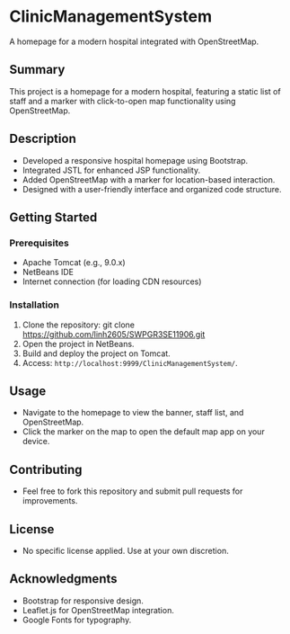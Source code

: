 # ClinicManagementSystem

A homepage for a modern hospital integrated with OpenStreetMap.

## Summary
This project is a homepage for a modern hospital, featuring a static list of staff and a marker with click-to-open map functionality using OpenStreetMap.

## Description
- Developed a responsive hospital homepage using Bootstrap.
- Integrated JSTL for enhanced JSP functionality.
- Added OpenStreetMap with a marker for location-based interaction.
- Designed with a user-friendly interface and organized code structure.

## Getting Started

### Prerequisites
- Apache Tomcat (e.g., 9.0.x)
- NetBeans IDE
- Internet connection (for loading CDN resources)

### Installation
1. Clone the repository: git clone https://github.com/linh2605/SWPGR3SE11906.git
2. Open the project in NetBeans.
3. Build and deploy the project on Tomcat.
4. Access: `http://localhost:9999/ClinicManagementSystem/`.

## Usage
- Navigate to the homepage to view the banner, staff list, and OpenStreetMap.
- Click the marker on the map to open the default map app on your device.

## Contributing
- Feel free to fork this repository and submit pull requests for improvements.

## License
- No specific license applied. Use at your own discretion.

## Acknowledgments
- Bootstrap for responsive design.
- Leaflet.js for OpenStreetMap integration.
- Google Fonts for typography.

